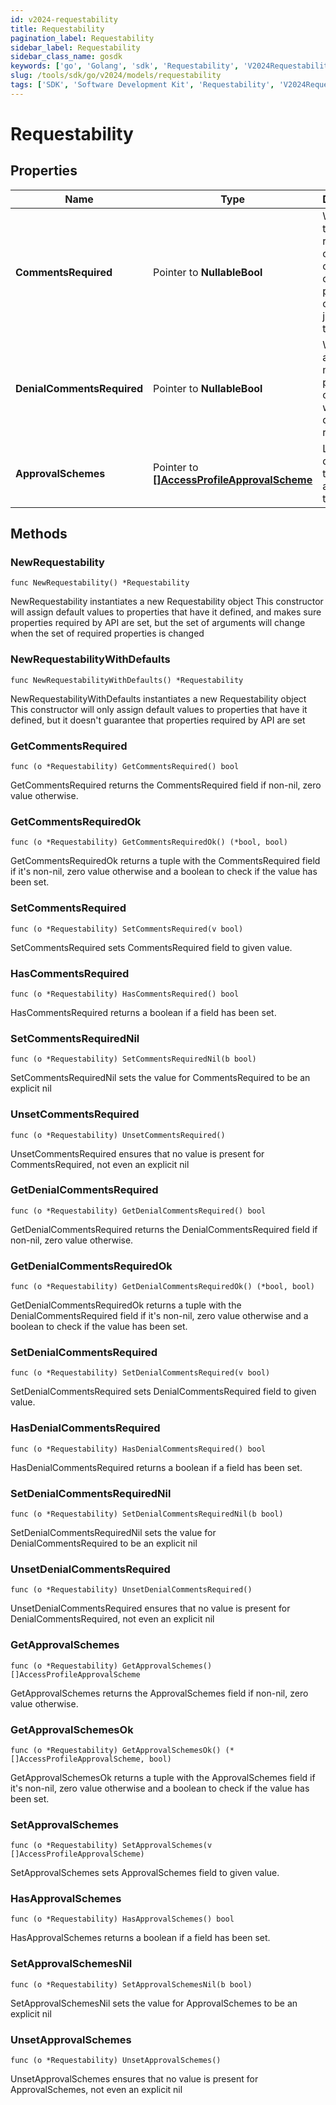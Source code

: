 ```yaml
---
id: v2024-requestability
title: Requestability
pagination_label: Requestability
sidebar_label: Requestability
sidebar_class_name: gosdk
keywords: ['go', 'Golang', 'sdk', 'Requestability', 'V2024Requestability'] 
slug: /tools/sdk/go/v2024/models/requestability
tags: ['SDK', 'Software Development Kit', 'Requestability', 'V2024Requestability']
---
```


# Requestability

## Properties

Name | Type | Description | Notes
------------ | ------------- | ------------- | -------------
**CommentsRequired** | Pointer to **NullableBool** | Whether the requester of the containing object must provide comments justifying the request | [optional] [default to false]
**DenialCommentsRequired** | Pointer to **NullableBool** | Whether an approver must provide comments when denying the request | [optional] [default to false]
**ApprovalSchemes** | Pointer to [**[]AccessProfileApprovalScheme**](access-profile-approval-scheme) | List describing the steps in approving the request | [optional] 

## Methods

### NewRequestability

`func NewRequestability() *Requestability`

NewRequestability instantiates a new Requestability object
This constructor will assign default values to properties that have it defined,
and makes sure properties required by API are set, but the set of arguments
will change when the set of required properties is changed

### NewRequestabilityWithDefaults

`func NewRequestabilityWithDefaults() *Requestability`

NewRequestabilityWithDefaults instantiates a new Requestability object
This constructor will only assign default values to properties that have it defined,
but it doesn't guarantee that properties required by API are set

### GetCommentsRequired

`func (o *Requestability) GetCommentsRequired() bool`

GetCommentsRequired returns the CommentsRequired field if non-nil, zero value otherwise.

### GetCommentsRequiredOk

`func (o *Requestability) GetCommentsRequiredOk() (*bool, bool)`

GetCommentsRequiredOk returns a tuple with the CommentsRequired field if it's non-nil, zero value otherwise
and a boolean to check if the value has been set.

### SetCommentsRequired

`func (o *Requestability) SetCommentsRequired(v bool)`

SetCommentsRequired sets CommentsRequired field to given value.

### HasCommentsRequired

`func (o *Requestability) HasCommentsRequired() bool`

HasCommentsRequired returns a boolean if a field has been set.

### SetCommentsRequiredNil

`func (o *Requestability) SetCommentsRequiredNil(b bool)`

 SetCommentsRequiredNil sets the value for CommentsRequired to be an explicit nil

### UnsetCommentsRequired
`func (o *Requestability) UnsetCommentsRequired()`

UnsetCommentsRequired ensures that no value is present for CommentsRequired, not even an explicit nil
### GetDenialCommentsRequired

`func (o *Requestability) GetDenialCommentsRequired() bool`

GetDenialCommentsRequired returns the DenialCommentsRequired field if non-nil, zero value otherwise.

### GetDenialCommentsRequiredOk

`func (o *Requestability) GetDenialCommentsRequiredOk() (*bool, bool)`

GetDenialCommentsRequiredOk returns a tuple with the DenialCommentsRequired field if it's non-nil, zero value otherwise
and a boolean to check if the value has been set.

### SetDenialCommentsRequired

`func (o *Requestability) SetDenialCommentsRequired(v bool)`

SetDenialCommentsRequired sets DenialCommentsRequired field to given value.

### HasDenialCommentsRequired

`func (o *Requestability) HasDenialCommentsRequired() bool`

HasDenialCommentsRequired returns a boolean if a field has been set.

### SetDenialCommentsRequiredNil

`func (o *Requestability) SetDenialCommentsRequiredNil(b bool)`

 SetDenialCommentsRequiredNil sets the value for DenialCommentsRequired to be an explicit nil

### UnsetDenialCommentsRequired
`func (o *Requestability) UnsetDenialCommentsRequired()`

UnsetDenialCommentsRequired ensures that no value is present for DenialCommentsRequired, not even an explicit nil
### GetApprovalSchemes

`func (o *Requestability) GetApprovalSchemes() []AccessProfileApprovalScheme`

GetApprovalSchemes returns the ApprovalSchemes field if non-nil, zero value otherwise.

### GetApprovalSchemesOk

`func (o *Requestability) GetApprovalSchemesOk() (*[]AccessProfileApprovalScheme, bool)`

GetApprovalSchemesOk returns a tuple with the ApprovalSchemes field if it's non-nil, zero value otherwise
and a boolean to check if the value has been set.

### SetApprovalSchemes

`func (o *Requestability) SetApprovalSchemes(v []AccessProfileApprovalScheme)`

SetApprovalSchemes sets ApprovalSchemes field to given value.

### HasApprovalSchemes

`func (o *Requestability) HasApprovalSchemes() bool`

HasApprovalSchemes returns a boolean if a field has been set.

### SetApprovalSchemesNil

`func (o *Requestability) SetApprovalSchemesNil(b bool)`

 SetApprovalSchemesNil sets the value for ApprovalSchemes to be an explicit nil

### UnsetApprovalSchemes
`func (o *Requestability) UnsetApprovalSchemes()`

UnsetApprovalSchemes ensures that no value is present for ApprovalSchemes, not even an explicit nil


